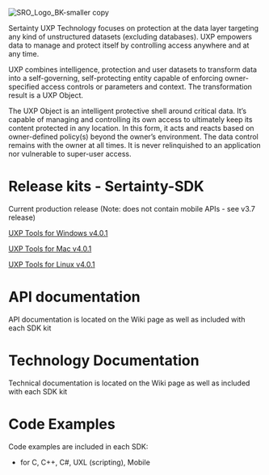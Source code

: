 ![SRO_Logo_BK-smaller copy](https://github.com/user-attachments/assets/198d770e-5990-425c-a8aa-93f3ff1d9845)

Sertainty UXP Technology focuses on protection at the data layer targeting any kind of unstructured datasets (excluding databases). UXP empowers data to manage and protect itself by controlling access anywhere and at any time. 

UXP combines intelligence, protection and user datasets to transform data into a self-governing, self-protecting entity capable of enforcing owner-specified access controls or parameters and context. The transformation result is a UXP Object.

The UXP Object is an intelligent protective shell around critical data. It’s capable of managing and controlling its own access to ultimately keep its content protected in any location. In this form, it acts and reacts based on owner-defined policy(s) beyond the owner’s environment. The data control remains with the owner at all times. It is never relinquished to an application nor vulnerable to super-user access. 

# Release kits - Sertainty-SDK

Current production release (Note: does not contain mobile APIs - see v3.7 release)


[UXP Tools for Windows v4.0.1](https://github.com/Sertainty-Co/Sertainty-SDK/releases/tag/Win-v4.0.1)

[UXP Tools for Mac v4.0.1](https://github.com/Sertainty-Co/Sertainty-SDK/releases/tag/Mac-v4.0.1)

[UXP Tools for Linux v4.0.1](https://github.com/Sertainty-Co/Sertainty-SDK/releases/tag/Linux-v4.0.1)

# API documentation

API documentation is located on the Wiki page as well as included with each SDK kit

# Technology Documentation

Technical documentation is located on the Wiki page as well as included with each SDK kit

# Code Examples

Code examples are included in each SDK:
  - for C, C++, C#, UXL (scripting), Mobile
